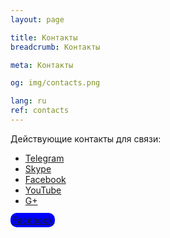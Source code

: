 ```yaml
---
layout: page

title: Контакты
breadcrumb: Контакты

meta: Контакты

og: img/contacts.png

lang: ru
ref: contacts
---
```


Действующие контакты для связи:

- <a href="https://t.me/chutkoy" target="_blank">Telegram</a>
- <a href="skype:chutkoy89?call" target="_blank">Skype</a>
- <a href="https://www.facebook.com/lincolnvirus" target="_blank">Facebook</a>
- <a href="https://www.youtube.com/channel/UCiAxh-kQbW00em5SX1I5n6Q" target="_blank">YouTube</a>
- <a href="https://plus.google.com/+%D0%95%D0%B2%D0%B3%D0%B5%D0%BD%D0%B8%D0%B9%D0%A0%D1%83%D1%81%D1%81%D0%BA%D0%B8%D0%B9%D0%A7%D1%83%D1%82%D0%BA%D0%BE%D0%B989" target="_blank">G+</a>

<a href="https://www.facebook.com/lincolnvirus" target="_blank"><span style="background-color:blue; color::#f07e20; padding:3px; border-radius: 10px">Facebook</span></a>
